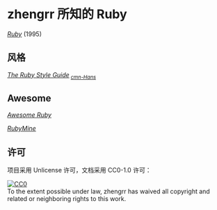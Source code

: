 # zhengrr 所知的 Ruby

[*Ruby*](https://www.ruby-lang.org/) (1995)

## 风格

[*The Ruby Style Guide*](https://github.com/rubocop-hq/ruby-style-guide)<sub> [*cmn-Hans*](https://github.com/JuanitoFatas/ruby-style-guide/blob/master/README-zhCN.md)</sub>

## Awesome

[*Awesome Ruby*](https://awesome-ruby.com/)

[*RubyMine*](https://jetbrains.com/ruby/)

## 许可

项目采用 Unlicense 许可，文档采用 CC0-1.0 许可：

<p xmlns:dct="https://purl.org/dc/terms/">
  <a rel="license"
     href="https://creativecommons.org/publicdomain/zero/1.0/">
    <img src="https://licensebuttons.net/p/zero/1.0/88x31.png" style="border-style: none;" alt="CC0" />
  </a>
  <br />
  To the extent possible under law,
  <span resource="[_:publisher]" rel="dct:publisher">
    <span property="dct:title">zhengrr</span></span>
  has waived all copyright and related or neighboring rights to this work.
</p>
